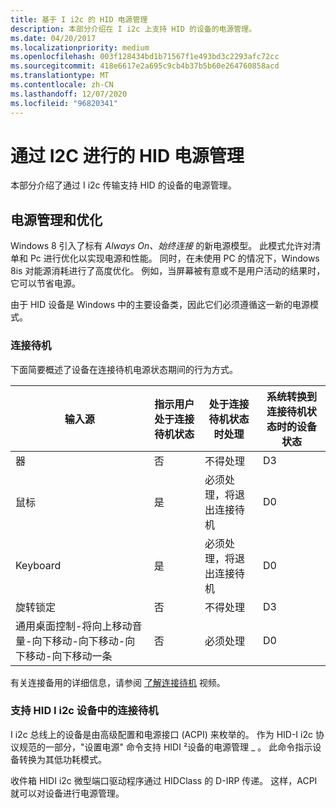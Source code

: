 ```yaml
---
title: 基于 I i2c 的 HID 电源管理
description: 本部分介绍在 I i2c 上支持 HID 的设备的电源管理。
ms.date: 04/20/2017
ms.localizationpriority: medium
ms.openlocfilehash: 003f128434bd1b71567f1e493bd3c2293afc72cc
ms.sourcegitcommit: 418e6617e2a695c9cb4b37b5b60e264760858acd
ms.translationtype: MT
ms.contentlocale: zh-CN
ms.lasthandoff: 12/07/2020
ms.locfileid: "96820341"
---
```

# <a name="hid-power-management-over-the-i2c"></a>通过 I2C 进行的 HID 电源管理

本部分介绍了通过 I i2c 传输支持 HID 的设备的电源管理。

## <a name="power-management-and-optimization"></a>电源管理和优化

Windows 8 引入了标有 *Always On、始终连接* 的新电源模型。 此模式允许对清单和 Pc 进行优化以实现电源和性能。 同时，在未使用 PC 的情况下，Windows 8is 对能源消耗进行了高度优化。 例如，当屏幕被有意或不是用户活动的结果时，它可以节省电源。

由于 HID 设备是 Windows 中的主要设备类，因此它们必须遵循这一新的电源模式。

### <a name="connected-standby"></a>连接待机

下面简要概述了设备在连接待机电源状态期间的行为方式。

| 输入源                                                                                                                                                    | 指示用户处于连接待机状态 | 处于连接待机状态时处理      | 系统转换到连接待机状态时的设备状态 |
|-|-|-|-|
| 器                                                                                                                                                       | 否                                           | 不得处理                          | D3                                                        |
| 鼠标                                                                                                                                                           | 是                                          | 必须处理，将退出连接待机 | D0                                                        |
| Keyboard                                                                                                                                                        | 是                                          | 必须处理，将退出连接待机 | D0                                                        |
| 旋转锁定                                                                                                                                                   | 否                                           | 不得处理                          | D3                                                        |
| 通用桌面控制-将向上移动音量-向下移动-向下移动-向下移动-向下移动一条 | 否                                           | 必须处理                              | D0                                                        |

有关连接备用的详细信息，请参阅 [了解连接待机](https://channel9.msdn.com/events/BUILD/BUILD2011/HW-456T) 视频。

### <a name="supporting-connected-standby-in-hid-ic-devices"></a>支持 HID I i2c 设备中的连接待机

I i2c 总线上的设备是由高级配置和电源接口 (ACPI) 来枚举的。 作为 HID-I i2c 协议规范的一部分，"设置电源" 命令支持 HIDI ²设备的电源管理 \_ 。 此命令指示设备转换为其低功耗模式。

收件箱 HIDI i2c 微型端口驱动程序通过 HIDClass 的 D-IRP 传递。 这样，ACPI 就可以对设备进行电源管理。

